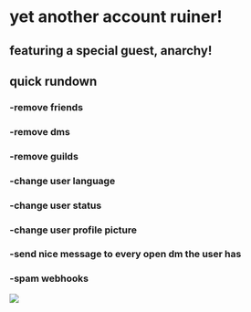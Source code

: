 # yet another account ruiner!<br>

## featuring a special guest, anarchy!<br>

## quick rundown<br>
### -**remove friends**<br>
### -**remove dms**<br>
### -**remove guilds**<br>
### -**change user language**<br>
### -**change user status**<br>
### -**change user profile picture**<br>
### -**send nice message to every open dm the user has**<br>
### -**spam webhooks**<br>

![](https://cdn.discordapp.com/attachments/740669580112035945/750086699027136682/unknown.png)
